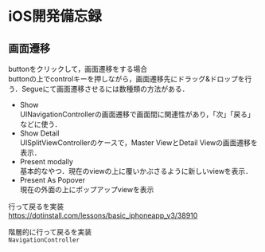 # iOS開発備忘録
## 画面遷移
buttonをクリックして，画面遷移をする場合  
buttonの上でcontrolキーを押しながら，画面遷移先にドラッグ&ドロップを行う．Segueにて画面遷移させるには数種類の方法がある．  
- Show  
UINavigationControllerの画面遷移で画面間に関連性があり，「次」「戻る」などに使う．
- Show Detail  
UISplitViewControllerのケースで，Master ViewとDetail Viewの画面遷移を表示．
- Present modally  
基本的なやつ．現在のviewの上に覆いかぶさるように新しいviewを表示．
- Present As Popover  
現在の外面の上にポップアップviewを表示

行って戻るを実装  
https://dotinstall.com/lessons/basic_iphoneapp_v3/38910  

階層的に行って戻るを実装  
`NavigationController`
